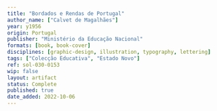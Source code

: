 ```yaml
---
title: "Bordados e Rendas de Portugal"
author_name: ["Calvet de Magalhães"]
year: y1956
origin: Portugal
publisher: "Ministério da Educação Nacional"
formats: [book, book-cover]
disciplines: [graphic-design, illustration, typography, lettering]
tags: ["Colecção Educativa", "Estado Novo"]
ref: sol-030-0153
wip: false
layout: artifact
status: Complete
published: true
date_added: 2022-10-06
---
```

